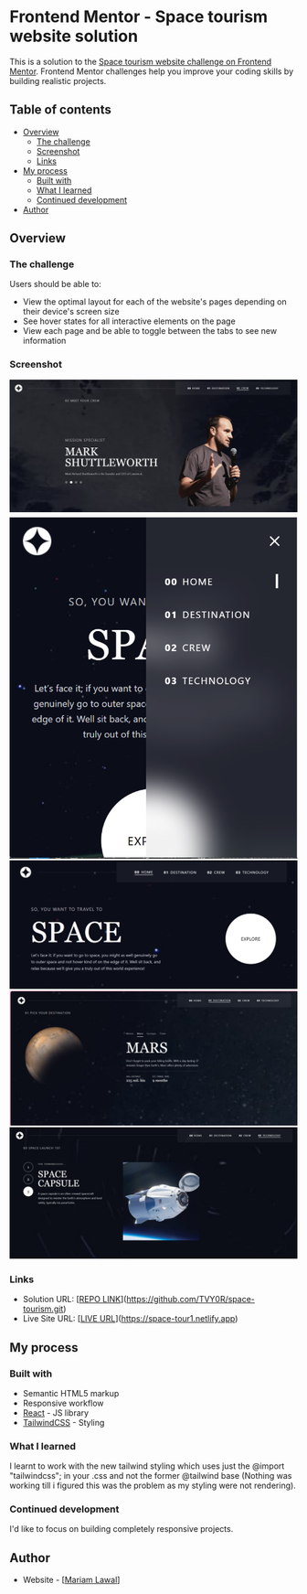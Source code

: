 # Frontend Mentor - Space tourism website solution

This is a solution to the [Space tourism website challenge on Frontend Mentor](https://www.frontendmentor.io/challenges/space-tourism-multipage-website-gRWj1URZ3). Frontend Mentor challenges help you improve your coding skills by building realistic projects.

## Table of contents

- [Overview](#overview)
  - [The challenge](#the-challenge)
  - [Screenshot](#screenshot)
  - [Links](#links)
- [My process](#my-process)
  - [Built with](#built-with)
  - [What I learned](#what-i-learned)
  - [Continued development](#continued-development)
- [Author](#author)

## Overview

### The challenge

Users should be able to:

- View the optimal layout for each of the website's pages depending on their device's screen size
- See hover states for all interactive elements on the page
- View each page and be able to toggle between the tabs to see new information

### Screenshot

![Crew Nav-Desktop view](<src/assets/crew desktop.png>)
![Home Nav-Mobile view](<src/assets/mobile home.png>)
![Home Nav-Desktop view](<src/assets/desktop home.png>)
![Destination Nav-Desktop view](src/assets/destination%20desktop.png)
![Technology Nav-Desktop view](<src/assets/tech desk.png>)

### Links

- Solution URL: [[REPO LINK](https://github.com/TVY0R/space-tourism.git)](https://github.com/TVY0R/space-tourism.git)
- Live Site URL: [[LIVE URL](https://space-tour1.netlify.app)](https://space-tour1.netlify.app)

## My process

### Built with

- Semantic HTML5 markup
- Responsive workflow
- [React](https://reactjs.org/) - JS library
- [TailwindCSS](https://tailwindcss.com/docs/installation/using-vite) - Styling

### What I learned

I learnt to work with the new tailwind styling which uses just the @import "tailwindcss";
in your .css and not the former @tailwind base (Nothing was working till i figured this was the problem as my styling were not rendering).

### Continued development

I'd like to focus on building completely responsive projects.

## Author

- Website - [[Mariam Lawal](https://github.com/TVY0R)]
